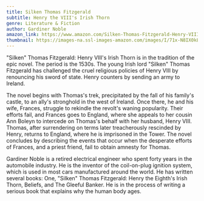 ```yaml
---
title: Silken Thomas Fitzgerald
subtitle: Henry the VIII's Irish Thorn
genre: Literature & Fiction
author: Gardiner Noble
amazon_link: https://www.amazon.com/Silken-Thomas-Fitzgerald-Henry-VIIIs/dp/1643459694/ref=tmm_pap_swatch_0?_encoding=UTF8&qid=1643379044&sr=8-1
thumbnail: https://images-na.ssl-images-amazon.com/images/I/71x-N8IX0kL.jpg
---
```

"Silken" Thomas Fitzgerald: Henry VIII's Irish Thorn is in the tradition of the epic novel. The period is the 1530s. The young Irish lord "Silken" Thomas Fitzgerald has challenged the cruel religious policies of Henry VIII by renouncing his sword of state. Henry counters by sending an army to Ireland.

The novel begins with Thomas's trek, precipitated by the fall of his family's castle, to an ally's stronghold in the west of Ireland. Once there, he and his wife, Frances, struggle to rekindle the revolt's waning popularity. Their efforts fail, and Frances goes to England, where she appeals to her cousin Ann Boleyn to intercede on Thomas's behalf with her husband, Henry VIII. Thomas, after surrendering on terms later treacherously rescinded by Henry, returns to England, where he is imprisoned in the Tower. The novel concludes by describing the events that occur when the desperate efforts of Frances, and a priest friend, fail to obtain amnesty for Thomas.

Gardiner Noble is a retired electrical engineer who spent forty years in the automobile industry. He is the inventor of the coil-on-plug ignition system, which is used in most cars manufactured around the world. He has written several books: One, "Silken" Thomas Fitzgerald: Henry the Eighth's Irish Thorn, Beliefs, and The Gleeful Banker. He is in the process of writing a serious book that explains why the human body ages.